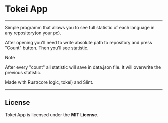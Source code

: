# Tokei App

---

Simple programm that allows you to see full statistic of each language in any repository(on your pc). 

After opening you'll need to write absolute path to repository and press "Count" button. Then you'll see statistic. 

> [!NOTE]
> After every "count" all statistic will save in data.json file. It will overwrite the previous statistic.

Made with Rust(core logic, tokei) and Slint.

---

## License

Tokei App is licensed under the **MIT License**.

